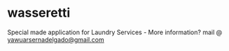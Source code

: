 # wasseretti
Special made application for Laundry Services - More information? mail @ yawuarsernadelgado@gmail.com

